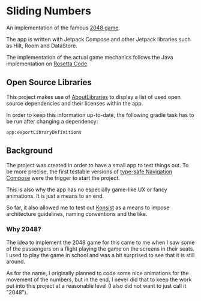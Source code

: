 # Sliding Numbers

An implementation of the famous [2048 game](https://en.wikipedia.org/wiki/2048_(video_game)).

The app is written with Jetpack Compose and other Jetpack libraries such as Hilt, Room and
DataStore.

The implementation of the actual game mechanics follows the Java implementation on
[Rosetta Code](https://rosettacode.org/wiki/2048#Java).

## Open Source Libraries

This project makes use of [AboutLibraries](https://github.com/mikepenz/AboutLibraries) to display a
list of used open source dependencies and their licenses within the app.

In order to keep this information up-to-date, the following gradle task has to be run after
changing a dependency:

```
app:exportLibraryDefinitions
```

## Background

The project was created in order to have a small app to test things out. To be more precise, the first
testable versions of [type-safe Navigation Compose](https://developer.android.com/guide/navigation/design/type-safety)
were the trigger to start the project.

This is also why the app has no especially game-like UX or fancy animations. It is just a means to an
end.

So far, it also allowed me to test out [Konsist](https://github.com/LemonAppDev/konsist) as a means
to impose architecture guidelines, naming conventions and the like.

### Why 2048?

The idea to implement the 2048 game for this came to me when I saw some of the passengers on a
flight playing the game on the screens in their seats. I used to play the game in school and was a bit
surprised to see that it is still around.

As for the name, I originally planned to code some nice animations for the movement of the numbers, but
in the end, I never did that to keep the work put into this project at a reasonable level (I also did
not want to just call it "2048").